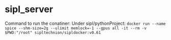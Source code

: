 # sipl_server

Command to run the conatiner:
Under sipl/pythonProject:
`docker run --name spice --shm-size=2g --ulimit memlock=-1 --gpus all -it --rm -v $PWD:"/root" sipltechnion/sipldocker:v0.61`
